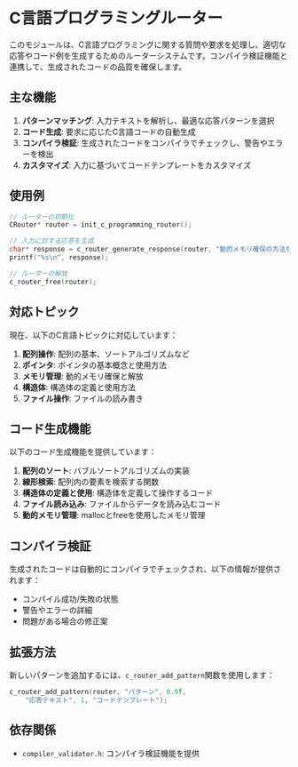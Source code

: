 # C言語プログラミングルーター

このモジュールは、C言語プログラミングに関する質問や要求を処理し、適切な応答やコード例を生成するためのルーターシステムです。コンパイラ検証機能と連携して、生成されたコードの品質を確保します。

## 主な機能

1. **パターンマッチング**: 入力テキストを解析し、最適な応答パターンを選択
2. **コード生成**: 要求に応じたC言語コードの自動生成
3. **コンパイラ検証**: 生成されたコードをコンパイラでチェックし、警告やエラーを検出
4. **カスタマイズ**: 入力に基づいてコードテンプレートをカスタマイズ

## 使用例

```c
// ルーターの初期化
CRouter* router = init_c_programming_router();

// 入力に対する応答を生成
char* response = c_router_generate_response(router, "動的メモリ確保の方法を教えて");
printf("%s\n", response);

// ルーターの解放
c_router_free(router);
```

## 対応トピック

現在、以下のC言語トピックに対応しています：

1. **配列操作**: 配列の基本、ソートアルゴリズムなど
2. **ポインタ**: ポインタの基本概念と使用方法
3. **メモリ管理**: 動的メモリ確保と解放
4. **構造体**: 構造体の定義と使用方法
5. **ファイル操作**: ファイルの読み書き

## コード生成機能

以下のコード生成機能を提供しています：

1. **配列のソート**: バブルソートアルゴリズムの実装
2. **線形検索**: 配列内の要素を検索する関数
3. **構造体の定義と使用**: 構造体を定義して操作するコード
4. **ファイル読み込み**: ファイルからデータを読み込むコード
5. **動的メモリ管理**: mallocとfreeを使用したメモリ管理

## コンパイラ検証

生成されたコードは自動的にコンパイラでチェックされ、以下の情報が提供されます：

- コンパイル成功/失敗の状態
- 警告やエラーの詳細
- 問題がある場合の修正案

## 拡張方法

新しいパターンを追加するには、`c_router_add_pattern`関数を使用します：

```c
c_router_add_pattern(router, "パターン", 0.9f, 
    "応答テキスト", 1, "コードテンプレート");
```

## 依存関係

- `compiler_validator.h`: コンパイラ検証機能を提供